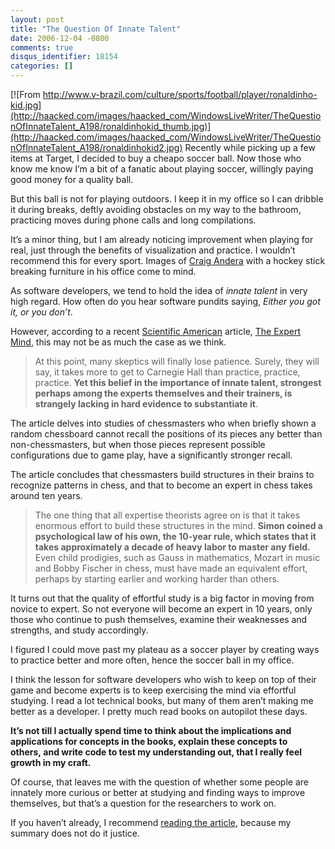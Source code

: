 ```yaml
---
layout: post
title: "The Question Of Innate Talent"
date: 2006-12-04 -0800
comments: true
disqus_identifier: 18154
categories: []
---
```

[![From
http://www.v-brazil.com/culture/sports/football/player/ronaldinho-kid.jpg](http://haacked.com/images/haacked_com/WindowsLiveWriter/TheQuestionOfInnateTalent_A198/ronaldinhokid_thumb.jpg)](http://haacked.com/images/haacked_com/WindowsLiveWriter/TheQuestionOfInnateTalent_A198/ronaldinhokid2.jpg)
Recently while picking up a few items at Target, I decided to buy a
cheapo soccer ball. Now those who know me know I’m a bit of a fanatic
about playing soccer, willingly paying good money for a quality ball.

But this ball is not for playing outdoors. I keep it in my office so I
can dribble it during breaks, deftly avoiding obstacles on my way to the
bathroom, practicing moves during phone calls and long compilations.

It’s a minor thing, but I am already noticing improvement when playing
for real, just through the benefits of visualization and practice. I
wouldn’t recommend this for every sport. Images of [Craig
Andera](http://www.pluralsight.com/blogs/craig/default.aspx "Craig")
with a hockey stick breaking furniture in his office come to mind.

As software developers, we tend to hold the idea of *innate talent* in
very high regard. How often do you hear software pundits saying, *Either
you got it, or you don’t*.

However, according to a recent [Scientific
American](http://scientificamerican.com/ "Scientific American") article,
[The Expert
Mind](http://scientificamerican.com/article.cfm?articleID=00010347-101C-14C1-8F9E83414B7F4945 "The Expert Mind"), this
may not be as much the case as we think.

> At this point, many skeptics will finally lose patience. Surely, they
> will say, it takes more to get to Carnegie Hall than practice,
> practice, practice. **Yet this belief in the importance of innate
> talent, strongest perhaps among the experts themselves and their
> trainers, is strangely lacking in hard evidence to substantiate it**.

The article delves into studies of chessmasters who when briefly shown a
random chessboard cannot recall the positions of its pieces any better
than non-chessmasters, but when those pieces represent possible
configurations due to game play, have a significantly stronger recall.

The article concludes that chessmasters build structures in their brains
to recognize patterns in chess, and that to become an expert in chess
takes around ten years.

> The one thing that all expertise theorists agree on is that it takes
> enormous effort to build these structures in the mind. **Simon coined
> a psychological law of his own, the 10-year rule, which states that it
> takes approximately a decade of heavy labor to master any field.**
> Even child prodigies, such as Gauss in mathematics, Mozart in music
> and Bobby Fischer in chess, must have made an equivalent effort,
> perhaps by starting earlier and working harder than others.

It turns out that the quality of effortful study is a big factor in
moving from novice to expert. So not everyone will become an expert in
10 years, only those who continue to push themselves, examine their
weaknesses and strengths, and study accordingly.

I figured I could move past my plateau as a soccer player by creating
ways to practice better and more often, hence the soccer ball in my
office.

I think the lesson for software developers who wish to keep on top of
their game and become experts is to keep exercising the mind via
effortful studying. I read a lot technical books, but many of them
aren’t making me better as a developer. I pretty much read books on
autopilot these days.

**It’s not till I actually spend time to think about the implications
and applications for concepts in the books, explain these concepts to
others, and write code to test my understanding out, that I really feel
growth in my craft.**

Of course, that leaves me with the question of whether some people are
innately more curious or better at studying and finding ways to improve
themselves, but that’s a question for the researchers to work on.

If you haven’t already, I recommend [reading the
article](http://scientificamerican.com/article.cfm?articleID=00010347-101C-14C1-8F9E83414B7F4945 "The Expert Mind"),
because my summary does not do it justice.

